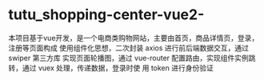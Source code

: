 # tutu_shopping-center-vue2-
本项目基于vue开发，是一个电商类购物网站，主要由首页，商品详情页，登录，注册等页面构成
使用组件化思想，二次封装 axios 进行前后端数据交互，通过 swiper 第三方库 实现页面轮播图，通过 vue-router 配置路由，实现组件实例跳转，通过 vuex 处理，传递数据，登录时使 用 token 进行身份验证
